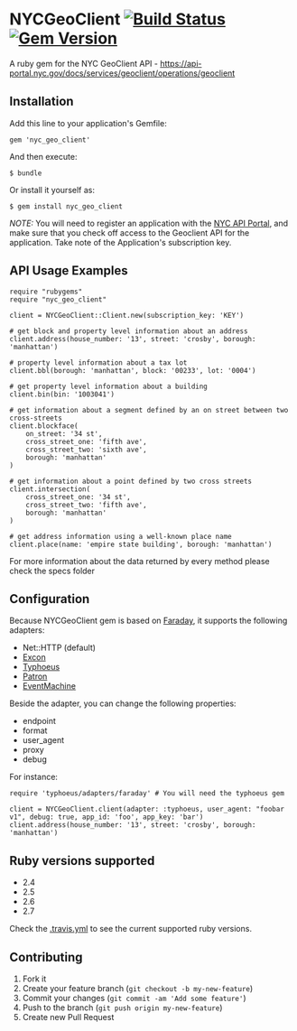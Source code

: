 # NYCGeoClient [![Build Status](https://app.travis-ci.com/edgar/NYCGeoClient.svg?branch=master)](https://app.travis-ci.com/edgar/NYCGeoClient) [![Gem Version](https://badge.fury.io/rb/nyc_geo_client.svg)](http://badge.fury.io/rb/nyc_geo_client)
A ruby gem for the NYC GeoClient API - https://api-portal.nyc.gov/docs/services/geoclient/operations/geoclient

## Installation

Add this line to your application's Gemfile:

    gem 'nyc_geo_client'

And then execute:

    $ bundle

Or install it yourself as:

    $ gem install nyc_geo_client


*NOTE:* You will need to register an application with the [NYC API Portal](https://api-portal.nyc.gov/), and make sure that you check off access to the Geoclient API for the application. Take note of the Application's subscription key.

## API Usage Examples

    require "rubygems"
    require "nyc_geo_client"

    client = NYCGeoClient::Client.new(subscription_key: 'KEY')

    # get block and property level information about an address
    client.address(house_number: '13', street: 'crosby', borough: 'manhattan')

    # property level information about a tax lot
    client.bbl(borough: 'manhattan', block: '00233', lot: '0004')

    # get property level information about a building
    client.bin(bin: '1003041')

    # get information about a segment defined by an on street between two cross-streets
    client.blockface(
        on_street: '34 st',
        cross_street_one: 'fifth ave',
        cross_street_two: 'sixth ave',
        borough: 'manhattan'
    )

    # get information about a point defined by two cross streets
    client.intersection(
        cross_street_one: '34 st',
        cross_street_two: 'fifth ave',
        borough: 'manhattan'
    )

    # get address information using a well-known place name
    client.place(name: 'empire state building', borough: 'manhattan')


For more information about the data returned by every method please check the specs folder

## Configuration

Because NYCGeoClient gem is based on [Faraday](https://github.com/lostisland/faraday), it supports the following adapters:

* Net::HTTP (default)
* [Excon](https://github.com/geemus/excon)
* [Typhoeus](https://github.com/typhoeus/typhoeus)
* [Patron](http://toland.github.com/patron/)
* [EventMachine](https://github.com/igrigorik/em-http-request)

Beside the adapter, you can change the following properties:

* endpoint
* format
* user_agent
* proxy
* debug

For instance:

    require 'typhoeus/adapters/faraday' # You will need the typhoeus gem

    client = NYCGeoClient.client(adapter: :typhoeus, user_agent: "foobar v1", debug: true, app_id: 'foo', app_key: 'bar')
    client.address(house_number: '13', street: 'crosby', borough: 'manhattan')

## Ruby versions supported

* 2.4
* 2.5
* 2.6
* 2.7

Check the [.travis.yml](.travis.yml) to see the current supported ruby versions.

## Contributing

1. Fork it
2. Create your feature branch (`git checkout -b my-new-feature`)
3. Commit your changes (`git commit -am 'Add some feature'`)
4. Push to the branch (`git push origin my-new-feature`)
5. Create new Pull Request
